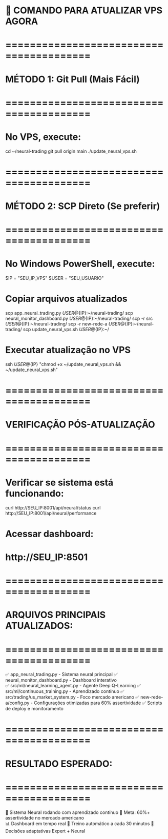 # 🚀 COMANDO PARA ATUALIZAR VPS AGORA

# ========================================
# MÉTODO 1: Git Pull (Mais Fácil)
# ========================================

# No VPS, execute:
cd ~/neural-trading
git pull origin main
./update_neural_vps.sh

# ========================================
# MÉTODO 2: SCP Direto (Se preferir)  
# ========================================

# No Windows PowerShell, execute:
$IP = "SEU_IP_VPS"
$USER = "SEU_USUARIO"

# Copiar arquivos atualizados
scp app_neural_trading.py ${USER}@${IP}:~/neural-trading/
scp neural_monitor_dashboard.py ${USER}@${IP}:~/neural-trading/
scp -r src ${USER}@${IP}:~/neural-trading/
scp -r new-rede-a ${USER}@${IP}:~/neural-trading/
scp update_neural_vps.sh ${USER}@${IP}:~/

# Executar atualização no VPS
ssh ${USER}@${IP} "chmod +x ~/update_neural_vps.sh && ~/update_neural_vps.sh"

# ========================================
# VERIFICAÇÃO PÓS-ATUALIZAÇÃO
# ========================================

# Verificar se sistema está funcionando:
curl http://SEU_IP:8001/api/neural/status
curl http://SEU_IP:8001/api/neural/performance

# Acessar dashboard:
# http://SEU_IP:8501

# ========================================
# ARQUIVOS PRINCIPAIS ATUALIZADOS:
# ========================================
✅ app_neural_trading.py - Sistema neural principal
✅ neural_monitor_dashboard.py - Dashboard interativo  
✅ src/ml/neural_learning_agent.py - Agente Deep Q-Learning
✅ src/ml/continuous_training.py - Aprendizado contínuo
✅ src/trading/us_market_system.py - Foco mercado americano
✅ new-rede-a/config.py - Configurações otimizadas para 60% assertividade
✅ Scripts de deploy e monitoramento

# ========================================
# RESULTADO ESPERADO:
# ========================================
🧠 Sistema Neural rodando com aprendizado contínuo
🎯 Meta: 60%+ assertividade no mercado americano  
📊 Dashboard em tempo real
🔄 Treino automático a cada 30 minutos
🚀 Decisões adaptativas Expert + Neural